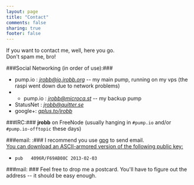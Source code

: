 ```yaml
---
layout: page
title: "Contact"
comments: false
sharing: true
footer: false
---
```


If you want to contact me, well, here you go.  <br>
Don't spam me, bro!

###Social Networking (in order of use):###
- pump.io :  <em>[jrobb@io.jrobb.org](https://io.jrobb.org/jrobb) </em> -- my main pump, running on my vps (the raspi went down due to network problems)
- - pump.io :  <em>[jrobb@microca.st](https://microca.st/jrobb) </em> -- my backup pump
- StatusNet :  <em>[jrobb@quitter.se](http://quitter.se/jrobb) </em>
- google+: <em> [gplus.to/jrobb](https://plus.google.com/u/0/107859421704875909999)</em><br>

###IRC:###
 **jrobb** on FreeNode (usually hanging in `#pump.io` and/or `#pump.io-offtopic` these days)

###email: :###
  I recommend you use [gpg](http://www.gnupg.org) to send email. <br>
  [You can download an ASCII-armored version of the following public key:](/files/jrobb_gpg_pubkey.asc) <br>

- `pub   4096R/F69AB08C 2013-02-03`

###mail: ###
 Feel free to drop me a postcard.  You'll have to figure out the address -- it should be easy enough.
